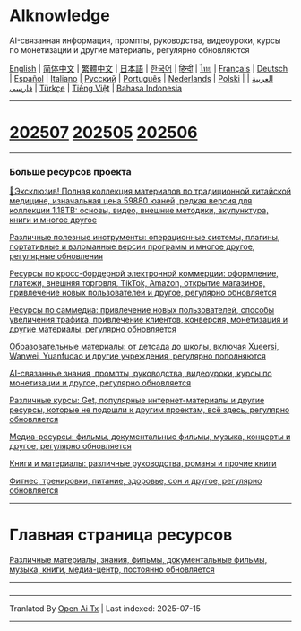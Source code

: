 # AIknowledge
AI-связанная информация, промпты, руководства, видеоуроки, курсы по монетизации и другие материалы, регулярно обновляются


[English](https://openaitx.github.io/view.html?user=mswnlz&project=AIknowledge&lang=en) | [简体中文](https://openaitx.github.io/view.html?user=mswnlz&project=AIknowledge&lang=zh-CN) | [繁體中文](https://openaitx.github.io/view.html?user=mswnlz&project=AIknowledge&lang=zh-TW) | [日本語](https://openaitx.github.io/view.html?user=mswnlz&project=AIknowledge&lang=ja) | [한국어](https://openaitx.github.io/view.html?user=mswnlz&project=AIknowledge&lang=ko) | [हिन्दी](https://openaitx.github.io/view.html?user=mswnlz&project=AIknowledge&lang=hi) | [ไทย](https://openaitx.github.io/view.html?user=mswnlz&project=AIknowledge&lang=th) | [Français](https://openaitx.github.io/view.html?user=mswnlz&project=AIknowledge&lang=fr) | [Deutsch](https://openaitx.github.io/view.html?user=mswnlz&project=AIknowledge&lang=de) | [Español](https://openaitx.github.io/view.html?user=mswnlz&project=AIknowledge&lang=es) | [Italiano](https://openaitx.github.io/view.html?user=mswnlz&project=AIknowledge&lang=it) | [Русский](https://openaitx.github.io/view.html?user=mswnlz&project=AIknowledge&lang=ru) | [Português](https://openaitx.github.io/view.html?user=mswnlz&project=AIknowledge&lang=pt) | [Nederlands](https://openaitx.github.io/view.html?user=mswnlz&project=AIknowledge&lang=nl) | [Polski](https://openaitx.github.io/view.html?user=mswnlz&project=AIknowledge&lang=pl) | [العربية](https://openaitx.github.io/view.html?user=mswnlz&project=AIknowledge&lang=ar) | [فارسی](https://openaitx.github.io/view.html?user=mswnlz&project=AIknowledge&lang=fa) | [Türkçe](https://openaitx.github.io/view.html?user=mswnlz&project=AIknowledge&lang=tr) | [Tiếng Việt](https://openaitx.github.io/view.html?user=mswnlz&project=AIknowledge&lang=vi) | [Bahasa Indonesia](https://openaitx.github.io/view.html?user=mswnlz&project=AIknowledge&lang=id)

------------
# [202507](https://raw.githubusercontent.com/mswnlz/AIknowledge/main/202507.md) [202505](https://raw.githubusercontent.com/mswnlz/AIknowledge/main/202505.md) [202506](https://raw.githubusercontent.com/mswnlz/AIknowledge/main/202506.md)


---------------
### Больше ресурсов проекта

[🎁Эксклюзив! Полная коллекция материалов по традиционной китайской медицине, изначальная цена 59880 юаней, редкая версия для коллекции 1.18TB: основы, видео, внешние методики, акупунктура, книги и многое другое](https://github.com/mswnlz/chinese-traditional)

[Различные полезные инструменты: операционные системы, плагины, портативные и взломанные версии программ и многое другое, регулярные обновления](https://github.com/mswnlz/tools)


[Ресурсы по кросс-бордерной электронной коммерции: оформление, платежи, внешняя торговля, TikTok, Amazon, открытие магазинов, привлечение новых пользователей и другое, регулярно обновляется](https://github.com/mswnlz/cross-border)

[Ресурсы по саммедиа: привлечение новых пользователей, способы увеличения трафика, привлечение клиентов, конверсия, монетизация и другие материалы, регулярно обновляется](https://github.com/mswnlz/self-media)

[ Образовательные материалы: от детсада до школы, включая Xueersi, Wanwei, Yuanfudao и другие учреждения, регулярно пополняются](https://github.com/mswnlz/edu-knowlege)

[AI-связанные знания, промпты, руководства, видеоуроки, курсы по монетизации и другое, регулярно обновляется](https://github.com/mswnlz/AIknowledge)

[Различные курсы: Get, популярные интернет-материалы и другие ресурсы, которые не подошли к другим проектам, всё здесь, регулярно обновляется](https://github.com/mswnlz/curriculum)

[Медиа-ресурсы: фильмы, документальные фильмы, музыка, концерты и другое, регулярно обновляется](https://github.com/mswnlz/movies)

[Книги и материалы: различные руководства, романы и прочие книги](https://github.com/mswnlz/book)


[Фитнес, тренировки, питание, здоровье, сон и другое, регулярно обновляется](https://github.com/mswnlz/healthy)


---------------

# Главная страница ресурсов
[Различные материалы, знания, фильмы, документальные фильмы, музыка, книги, медиа-центр, постоянно обновляется](https://github.com/mswnlz)

---------------


### 


---

Tranlated By [Open Ai Tx](https://github.com/OpenAiTx/OpenAiTx) | Last indexed: 2025-07-15

---